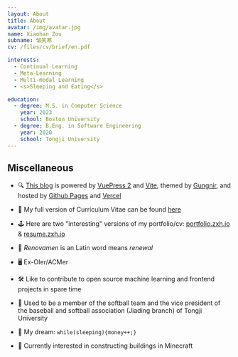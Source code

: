 ```yaml
---
layout: About
title: About
avatar: /img/avatar.jpg
name: Xiaohan Zou
subname: 邹笑寒
cv: /files/cv/brief/en.pdf

interests:
  - Continual Learning
  - Meta-Learning
  - Multi-modal Learning
  - <s>Sleeping and Eating</s>

education:
  - degree: M.S. in Computer Science
    year: 2023
    school: Boston University
  - degree: B.Eng. in Software Engineering
    year: 2020
    school: Tongji University
---
```



## Miscellaneous

- 🔍 [This blog](https://github.com/Renovamen/renovamen.github.io) is powered by [VuePress 2](https://v2.vuepress.vuejs.org/) and [Vite](https://vitejs.dev/), themed by [Gungnir](https://github.com/Renovamen/vuepress-theme-gungnir), and hosted by [Github Pages](https://pages.github.com/) and [Vercel](https://vercel.com)

- 🧐 My full version of Curriculum Vitae can be found [here](/files/cv/full/en.pdf)

- 🕹️ Here are two "interesting" versions of my portfolio/cv: [portfolio.zxh.io](https://portfolio.zxh.io/) & [resume.zxh.io](https://resume.zxh.io/)

- 🎃 *Renovamen* is an Latin word means *renewal*

- 🖥 Ex-OIer/ACMer

- 🛠 Like to contribute to open source machine learning and frontend projects in spare time

- 🥎 Used to be a member of the softball team and the vice president of the baseball and softball association (Jiading branch) of Tongji University

- 🌭 My dream: `while(sleeping){money++;}`

- 🎃 Currently interested in constructing buildings in Minecraft

